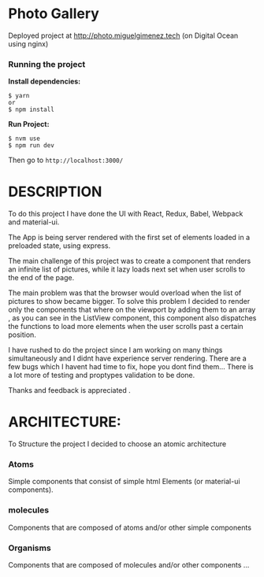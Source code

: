 #  Photo Gallery


Deployed project at http://photo.miguelgimenez.tech (on Digital Ocean using nginx)

### Running the project

**Install dependencies:**


    $ yarn 
    or 
    $ npm install


**Run Project:**

    $ nvm use
    $ npm run dev   
 
Then go to ``http://localhost:3000/``


# DESCRIPTION

To do this project I have done the  UI with React, Redux, Babel, Webpack and material-ui. 

The App is being server rendered with the first set of elements loaded in a preloaded state, using express.

The main challenge of this project was to create a component that renders an infinite list of pictures, while it lazy loads next set when user scrolls to the end of the page.

The main problem was that the browser would overload when the list of pictures to show became bigger. To solve this problem I decided to render only the components that where on the viewport by adding them to an array , as you can see in the 
ListView component, this component also dispatches the functions to load more elements when the user scrolls past a certain position.


I have rushed to do the project since I am working on many things simultaneously and I didnt have experience server rendering. There are a few bugs which I havent had time to fix, hope you dont find them...
There is a lot more of testing and proptypes validation to be done.


Thanks and feedback is appreciated .


# ARCHITECTURE:


To Structure the project I decided to choose an atomic architecture

### Atoms

Simple components that consist of simple html Elements (or material-ui components).

### molecules

Components that are composed of atoms and/or  other simple components


### Organisms

Components that are composed of molecules and/or other components ... 